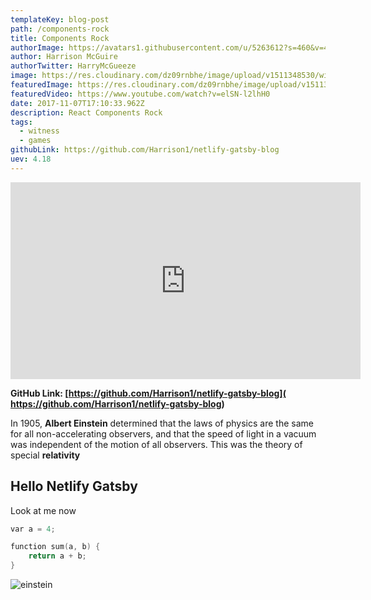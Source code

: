 ```yaml
---
templateKey: blog-post
path: /components-rock
title: Components Rock
authorImage: https://avatars1.githubusercontent.com/u/5263612?s=460&v=4
author: Harrison McGuire
authorTwitter: HarryMcGueeze
image: https://res.cloudinary.com/dz09rnbhe/image/upload/v1511348530/witness-bamboo-wallpaper_rhtdxq.jpg
featuredImage: https://res.cloudinary.com/dz09rnbhe/image/upload/v1511348530/witness-bamboo-wallpaper_rhtdxq.jpg
featuredVideo: https://www.youtube.com/watch?v=elSN-l2lhH0
date: 2017-11-07T17:10:33.962Z
description: React Components Rock
tags:
  - witness
  - games
githubLink: https://github.com/Harrison1/netlify-gatsby-blog
uev: 4.18
---
```

<iframe width="560" height="315" src="https://www.youtube.com/embed/elSN-l2lhH0" frameborder="0" allowfullscreen></iframe>

**GitHub Link: [https://github.com/Harrison1/netlify-gatsby-blog]( https://github.com/Harrison1/netlify-gatsby-blog)**

In 1905, **Albert Einstein** determined that the laws of physics are the same for all non-accelerating observers, and that the speed of light in a vacuum was independent of the motion of all observers. This was the theory of special **relativity**

## Hello Netlify Gatsby

Look at me now



```cpp
var a = 4;

function sum(a, b) {
    return a + b;
}
```

![einstein](/img/einstein.jpg)
